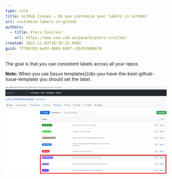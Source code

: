 ```yaml
---
type: rule
title: GitHub Issues – Do you customize your labels in GitHub?
uri: customize-labels-in-github
authors:
  - title: Piers Sinclair
    url: https://www.ssw.com.au/people/piers-sinclair
created: 2021-11-03T16:35:21.048Z
guid: f779b702-be93-4865-b967-c3bf63498670
---
```

The goal is that you use consistent labels across all your repos. 

<!--endintro-->

**Note:** When you use \[issue templates](/do-you-have-the-best-github-issue-template) you should set the label.

![Figure: Add a few labels beyond the ones that are set based on the issue templates](labels-github-issues.png)